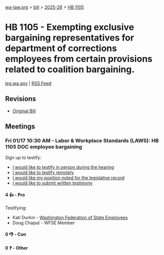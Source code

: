 [wa-law.org](/) > [bill](/bill/) > [2025-26](/bill/2025-26/) > [HB 1105](/bill/2025-26/hb/1105/)

# HB 1105 - Exempting exclusive bargaining representatives for department of corrections employees from certain provisions related to coalition bargaining.
[leg.wa.gov](https://app.leg.wa.gov/billsummary?BillNumber=1105&Year=2025&Initiative=false) | [RSS Feed](./rss.xml)

## Revisions
* [Original Bill](1/)

## Meetings
### Fri 01/17 10:30 AM - Labor & Workplace Standards (LAWS): HB 1105 DOC employee bargaining
Sign up to testify:
* [I would like to testify in person during the hearing](https://app.leg.wa.gov/csi/Testifier/Add?chamber=House&mId=32397&aId=161177&caId=24671&tId=1)
* [I would like to testify remotely](https://app.leg.wa.gov/csi/Testifier/Add?chamber=House&mId=32397&aId=161177&caId=24671&tId=2)
* [I would like my position noted for the legislative record](https://app.leg.wa.gov/csi/Testifier/Add?chamber=House&mId=32397&aId=161177&caId=24671&tId=3)
* [I would like to submit written testimony](https://app.leg.wa.gov/csi/Testifier/Add?chamber=House&mId=32397&aId=161177&caId=24671&tId=4)

#### 4 👍 - Pro
Testifying:
* Kati Durkin - [Washington Federation of State Employees](/org/washington_federation_of_state_employees/)
* Doug Chaput - WFSE Member

#### 0 👎 - Con

#### 0 ❓ - Other
